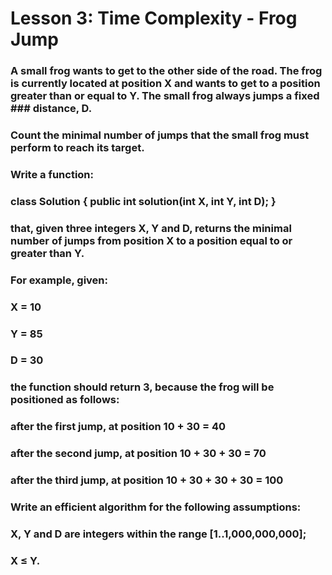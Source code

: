 # Lesson 3: Time Complexity - Frog Jump

### A small frog wants to get to the other side of the road. The frog is currently located at position X and wants to get to a position greater than or equal to Y. The small frog always jumps a fixed ### distance, D.

### Count the minimal number of jumps that the small frog must perform to reach its target.

### Write a function:

### class Solution { public int solution(int X, int Y, int D); }

### that, given three integers X, Y and D, returns the minimal number of jumps from position X to a position equal to or greater than Y.

### For example, given:

###   X = 10
###   Y = 85
###   D = 30
### the function should return 3, because the frog will be positioned as follows:

### after the first jump, at position 10 + 30 = 40
### after the second jump, at position 10 + 30 + 30 = 70
### after the third jump, at position 10 + 30 + 30 + 30 = 100
### Write an efficient algorithm for the following assumptions:

### X, Y and D are integers within the range [1..1,000,000,000];
### X ≤ Y.